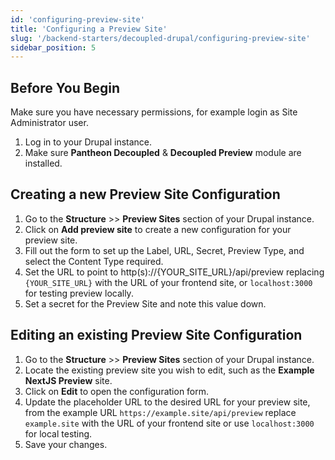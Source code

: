 ```yaml
---
id: 'configuring-preview-site'
title: 'Configuring a Preview Site'
slug: '/backend-starters/decoupled-drupal/configuring-preview-site'
sidebar_position: 5
---
```


## Before You Begin

Make sure you have necessary permissions, for example login as Site
Administrator user.

1. Log in to your Drupal instance.
1. Make sure **Pantheon Decoupled** & **Decoupled Preview** module are
   installed.

## Creating a new Preview Site Configuration

1. Go to the **Structure** >> **Preview Sites** section of your Drupal instance.
1. Click on **Add preview site** to create a new configuration for your preview
   site.
1. Fill out the form to set up the Label, URL, Secret, Preview Type, and select
   the Content Type required.
1. Set the URL to point to http(s)://{YOUR_SITE_URL}/api/preview replacing
   `{YOUR_SITE_URL}` with the URL of your frontend site, or `localhost:3000` for
   testing preview locally.
1. Set a secret for the Preview Site and note this value down.

## Editing an existing Preview Site Configuration

1. Go to the **Structure** >> **Preview Sites** section of your Drupal instance.
1. Locate the existing preview site you wish to edit, such as the **Example
   NextJS Preview** site.
1. Click on **Edit** to open the configuration form.
1. Update the placeholder URL to the desired URL for your preview site, from the
   example URL `https://example.site/api/preview` replace `example.site` with
   the URL of your frontend site or use `localhost:3000` for local testing.
1. Save your changes.
